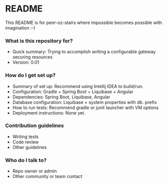 # README #

This README is for penr-oz-stairs where impossible becomes possible with imagination :-)

### What is this repository for? ###

* Quick summary: Trying to accomplish writing a configurable gateway securing resources
* Version: 0.01

### How do I get set up? ###

* Summary of set up: Recommend using Intellij IDEA to build/run.
* Configuration: Gradle + Spring Boot + Liquibase + Angular
* Dependencies: Spring Boot, Liquibase, Angular
* Database configuration: Liquibase + system properties with db. prefix
* How to run tests: Recommend gradle or junit launcher with VM options
* Deployment instructions: None yet.

### Contribution guidelines ###

* Writing tests
* Code review
* Other guidelines

### Who do I talk to? ###

* Repo owner or admin
* Other community or team contact